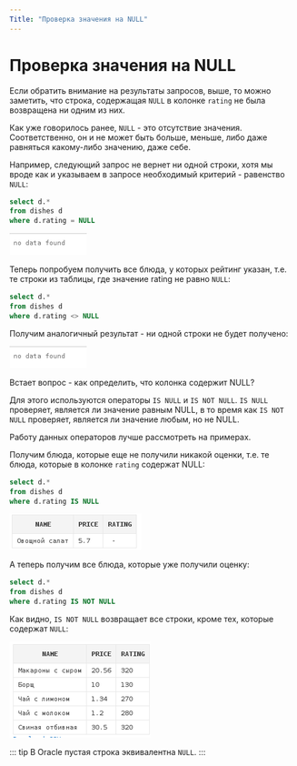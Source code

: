 ```yaml
---
Title: "Проверка значения на NULL"
---
```


# Проверка значения на NULL

Если обратить внимание на результаты запросов, выше, то можно заметить,
что строка, содержащая `NULL` в колонке `rating` не была возвращена ни
одним из них.

Как уже говорилось ранее, `NULL` - это отсутствие значения.
Соответственно, он и не может быть больше, меньше, либо даже равняться
какому-либо значению, даже себе.

Например, следующий запрос не вернет ни одной строки, хотя мы вроде как
и указываем в запросе необходимый критерий - равенство `NULL`:

```sql
select d.*
from dishes d
where d.rating = NULL
```

![](/img/3_select/no_data_found.png)

Теперь попробуем получить все блюда, у которых рейтинг указан, т.е. те
строки из таблицы, где значение rating не равно `NULL`:

```sql
select d.*
from dishes d
where d.rating <> NULL
```

Получим аналогичный результат - ни одной строки не будет получено:

![](/img/3_select/no_data_found.png)

Встает вопрос - как определить, что колонка содержит NULL?

Для этого используются операторы `IS NULL` и `IS NOT NULL`. `IS NULL`
проверяет, является ли значение равным NULL, в то время как
`IS NOT NULL` проверяет, является ли значение любым, но не NULL.

Работу данных операторов лучше рассмотреть на примерах.

Получим блюда, которые еще не получили никакой оценки, т.е. те блюда,
которые в колонке `rating` содержат NULL:

```sql
select d.*
from dishes d
where d.rating IS NULL
```

![](/img/3_select/rating_is_null.png)

А теперь получим все блюда, которые уже получили оценку:

```sql
select d.*
from dishes d
where d.rating IS NOT NULL
```

Как видно, `IS NOT NULL` возвращает все строки, кроме тех, которые
содержат `NULL`:

![](/img/3_select/rating_is_not_null.png)


::: tip
В Oracle пустая строка эквивалентна `NULL`.
:::
